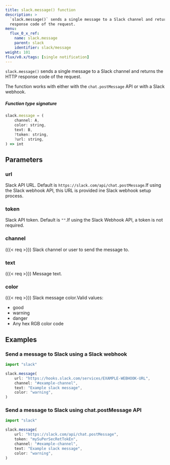 ```yaml
---
title: slack.message() function
description: >
  `slack.message()` sends a single message to a Slack channel and returns the HTTP
  response code of the request.
menu:
  flux_0_x_ref:
    name: slack.message
    parent: slack
    identifier: slack/message
weight: 101
flux/v0.x/tags: [single notification]
---
```


<!------------------------------------------------------------------------------

IMPORTANT: This page was generated from comments in the Flux source code. Any
edits made directly to this page will be overwritten the next time the
documentation is generated. 

To make updates to this documentation, update the function comments above the
function definition in the Flux source code:

https://github.com/influxdata/flux/blob/master/stdlib/slack/slack.flux#L87-L101

Contributing to Flux: https://github.com/influxdata/flux#contributing
Fluxdoc syntax: https://github.com/influxdata/flux/blob/master/docs/fluxdoc.md

------------------------------------------------------------------------------->

`slack.message()` sends a single message to a Slack channel and returns the HTTP
response code of the request.

The function works with either with the `chat.postMessage` API or with a Slack webhook.

##### Function type signature

```js
slack.message = (
    channel: A,
    color: string,
    text: B,
    ?token: string,
    ?url: string,
) => int
```

## Parameters

### url


Slack API URL.
Default is `https://slack.com/api/chat.postMessage`.If using the Slack webhook API, this URL is provided ine Slack webhook setup process.

### token


Slack API token. Default is `""`.If using the Slack Webhook API, a token is not required.

### channel

({{< req >}})
Slack channel or user to send the message to.

### text

({{< req >}})
Message text.

### color

({{< req >}})
Slack message color.Valid values:
  - good
  - warning
  - danger
  - Any hex RGB color code


## Examples


### Send a message to Slack using a Slack webhook

```js
import "slack"

slack.message(
    url: "https://hooks.slack.com/services/EXAMPLE-WEBHOOK-URL",
    channel: "#example-channel",
    text: "Example slack message",
    color: "warning",
)
```


### Send a message to Slack using chat.postMessage API

```js
import "slack"

slack.message(
    url: "https://slack.com/api/chat.postMessage",
    token: "mySuPerSecRetTokEn",
    channel: "#example-channel",
    text: "Example slack message",
    color: "warning",
)
```

